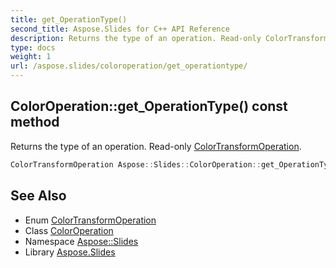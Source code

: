 ```yaml
---
title: get_OperationType()
second_title: Aspose.Slides for C++ API Reference
description: Returns the type of an operation. Read-only ColorTransformOperation.
type: docs
weight: 1
url: /aspose.slides/coloroperation/get_operationtype/
---
```

## ColorOperation::get_OperationType() const method


Returns the type of an operation. Read-only [ColorTransformOperation](../../colortransformoperation/).

```cpp
ColorTransformOperation Aspose::Slides::ColorOperation::get_OperationType() const override
```

## See Also

* Enum [ColorTransformOperation](../../colortransformoperation/)
* Class [ColorOperation](../)
* Namespace [Aspose::Slides](../../)
* Library [Aspose.Slides](../../../)